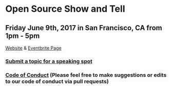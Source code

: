 # Open Source Show and Tell
## Friday June 9th, 2017 in San Francisco, CA from 1pm - 5pm
[Website](http://opensourceshowandtell.com/) & [Eventbrite Page](https://www.eventbrite.com/e/open-source-show-tell-2017-tickets-34701040747)

### [Submit a topic for a speaking spot](https://github.com/OpenSourceShowAndTell/SanFrancisco_April2015/issues/new)

### [Code of Conduct](https://github.com/keen/community-code-of-conduct) (Please feel free to make suggestions or edits to our code of conduct via pull requests)

